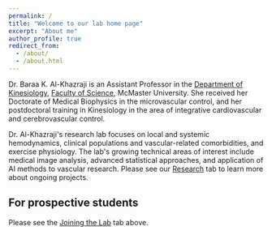 ```yaml
---
permalink: /
title: "Welcome to our lab home page"
excerpt: "About me"
author_profile: true
redirect_from: 
  - /about/
  - /about.html
---
```

Dr. Baraa K. Al-Khazraji is an Assistant Professor in the [Department of Kinesiology](https://www.science.mcmaster.ca/kinesiology/ "Dept. of Kinesiology, McMaster University"), [Faculty of Science](https://www.science.mcmaster.ca/ "Faculty of Science, McMaster University"), McMaster University. She received her Doctorate of Medical Biophysics in the microvascular control, and her postdoctoral training in Kinesiology in the area of integrative cardiovascular and cerebrovascular control. 

Dr. Al-Khazraji's research lab focuses on local and systemic hemodynamics, clinical populations and vascular-related comorbidities, and exercise physiology. The lab's growing technical areas of interest include medical image analysis, advanced statistical approaches, and application of AI methods to vascular research. Please see our [Research](https://alkhazrb.github.io/research/ "Research") tab to learn more about ongoing projects.

For prospective students
------
Please see the [Joining the Lab](https://alkhazrb.github.io/join/ "Join the Lab") tab above.
